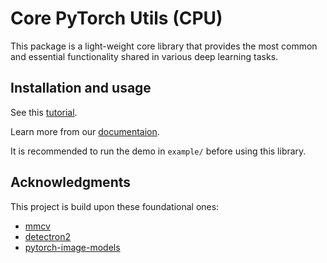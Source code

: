 # Core PyTorch Utils (CPU)

This package is a light-weight core library that provides the most common and essential functionality shared in various deep learning tasks.

## Installation and usage

See this [tutorial](docs/tutorial.md).

Learn more from our [documentaion](https://core-pytorch-utils.readthedocs.io/en/latest/).

It is recommended to run the demo in `example/` before using this library.

## Acknowledgments

This project is build upon these foundational ones:

- [mmcv](https://github.com/open-mmlab/mmcv.git)
- [detectron2](https://github.com/facebookresearch/detectron2.git)
- [pytorch-image-models](https://github.com/rwightman/pytorch-image-models)
